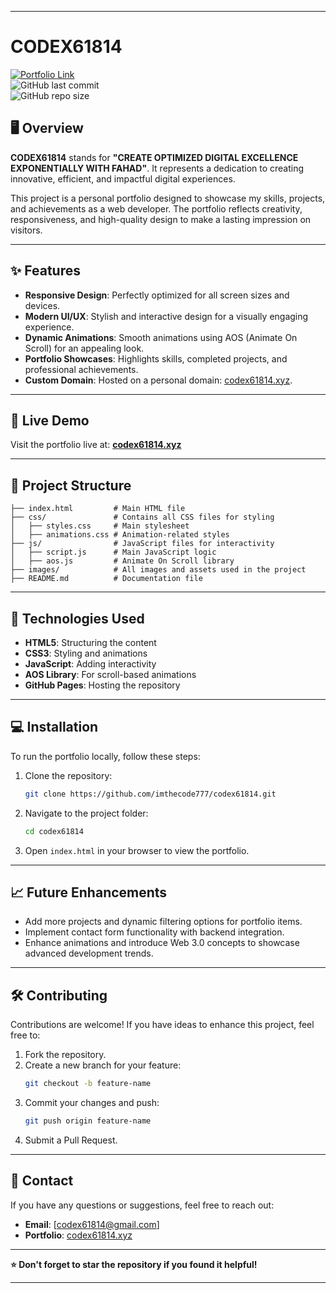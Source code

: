 
---

# CODEX61814  

[![Portfolio Link](https://img.shields.io/badge/Portfolio-Website-blue?style=flat-square)](https://codex61814.xyz/)  
![GitHub last commit](https://img.shields.io/github/last-commit/imthecode777/codex61814)  
![GitHub repo size](https://img.shields.io/github/repo-size/imthecode777/codex61814)  

## 🖥️ Overview  

**CODEX61814** stands for **"CREATE OPTIMIZED DIGITAL EXCELLENCE EXPONENTIALLY WITH FAHAD"**. It represents a dedication to creating innovative, efficient, and impactful digital experiences.  

This project is a personal portfolio designed to showcase my skills, projects, and achievements as a web developer. The portfolio reflects creativity, responsiveness, and high-quality design to make a lasting impression on visitors.  

---

## ✨ Features  

- **Responsive Design**: Perfectly optimized for all screen sizes and devices.  
- **Modern UI/UX**: Stylish and interactive design for a visually engaging experience.  
- **Dynamic Animations**: Smooth animations using AOS (Animate On Scroll) for an appealing look.  
- **Portfolio Showcases**: Highlights skills, completed projects, and professional achievements.  
- **Custom Domain**: Hosted on a personal domain: [codex61814.xyz](https://codex61814.xyz/).  

---

## 🚀 Live Demo  

Visit the portfolio live at: [**codex61814.xyz**](https://codex61814.xyz/)  

---

## 📂 Project Structure  

```
├── index.html         # Main HTML file  
├── css/               # Contains all CSS files for styling  
│   ├── styles.css     # Main stylesheet  
│   ├── animations.css # Animation-related styles  
├── js/                # JavaScript files for interactivity  
│   ├── script.js      # Main JavaScript logic  
│   ├── aos.js         # Animate On Scroll library  
├── images/            # All images and assets used in the project  
├── README.md          # Documentation file  
```  

---

## 🔧 Technologies Used  

- **HTML5**: Structuring the content  
- **CSS3**: Styling and animations  
- **JavaScript**: Adding interactivity  
- **AOS Library**: For scroll-based animations  
- **GitHub Pages**: Hosting the repository  

---

## 💻 Installation  

To run the portfolio locally, follow these steps:  

1. Clone the repository:  
   ```bash  
   git clone https://github.com/imthecode777/codex61814.git  
   ```  

2. Navigate to the project folder:  
   ```bash  
   cd codex61814  
   ```  

3. Open `index.html` in your browser to view the portfolio.  

---

## 📈 Future Enhancements  

- Add more projects and dynamic filtering options for portfolio items.  
- Implement contact form functionality with backend integration.  
- Enhance animations and introduce Web 3.0 concepts to showcase advanced development trends.  

---

## 🛠️ Contributing  

Contributions are welcome! If you have ideas to enhance this project, feel free to:  
1. Fork the repository.  
2. Create a new branch for your feature:  
   ```bash  
   git checkout -b feature-name  
   ```  
3. Commit your changes and push:  
   ```bash  
   git push origin feature-name  
   ```  
4. Submit a Pull Request.  

---

## 🤝 Contact  

If you have any questions or suggestions, feel free to reach out:  
- **Email**: [codex61814@gmail.com]  
- **Portfolio**: [codex61814.xyz](https://codex61814.xyz/)  

---

**⭐ Don't forget to star the repository if you found it helpful!**  

--- 
